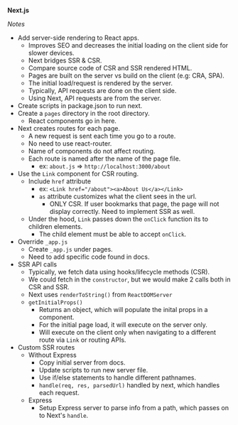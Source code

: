**Next.js**

_Notes_

- Add server-side rendering to React apps.
  - Improves SEO and decreases the initial loading on the client side for slower devices.
  - Next bridges SSR & CSR.
  - Compare source code of CSR and SSR rendered HTML.
  - Pages are built on the server vs build on the client (e.g: CRA, SPA).
  - The initial load/request is rendered by the server.
  - Typically, API requests are done on the client side.
  - Using Next, API requests are from the server.
- Create scripts in package.json to run next.
- Create a `pages` directory in the root directory.
  - React components go in here.
- Next creates routes for each page.
  - A new request is sent each time you go to a route.
  - No need to use react-router.
  - Name of components do not affect routing.
  - Each route is named after the name of the page file.
    - ex: `about.js` => `http://localhost:3000/about`
- Use the `Link` component for CSR routing.
  - Include `href` attribute
    - ex: `<Link href="/about"><a>About Us</a></Link>`
    - `as` attribute customizes what the client sees in the url.
      - ONLY CSR. If user bookmarks that page, the page will not display correctly. Need to implement SSR as well.
  - Under the hood, `Link` passes down the `onClick` function its to children elements.
    - The child element must be able to accept `onClick`.
- Override `_app.js`
  - Create `_app.js` under pages.
  - Need to add specific code found in docs.
- SSR API calls
  - Typically, we fetch data using hooks/lifecycle methods (CSR).
  - We could fetch in the `constructor`, but we would make 2 calls both in CSR and SSR.
  - Next uses `renderToString()` from `ReactDOMServer`
  - `getInitialProps()`
    - Returns an object, which will populate the inital props in a component.
    - For the initial page load, it will execute on the server only.
    - Will execute on the client only when navigating to a different route via `Link` or routing APIs.
- Custom SSR routes
  - Without Express
    - Copy initial server from docs.
    - Update scripts to run new server file.
    - Use if/else statements to handle different pathnames.
    - `handle(req, res, parsedUrl)` handled by next, which handles each request.
  - Express
    - Setup Express server to parse info from a path, which passes on to Next's `handle`.
